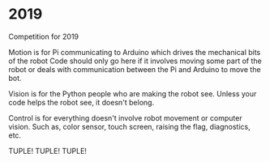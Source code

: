 # 2019
Competition for 2019

Motion is for Pi communicating to Arduino which drives the mechanical bits of the robot
  Code should only go here if it involves moving some part of the robot or deals with communication between the Pi and Arduino to move the  bot.

Vision is for the Python people who are making the robot see. Unless your code helps the robot see, it doesn't belong.

Control is for everything doesn't involve robot movement or computer vision. Such as, color sensor, touch screen, raising the flag, diagnostics, etc.

TUPLE! TUPLE! TUPLE!
